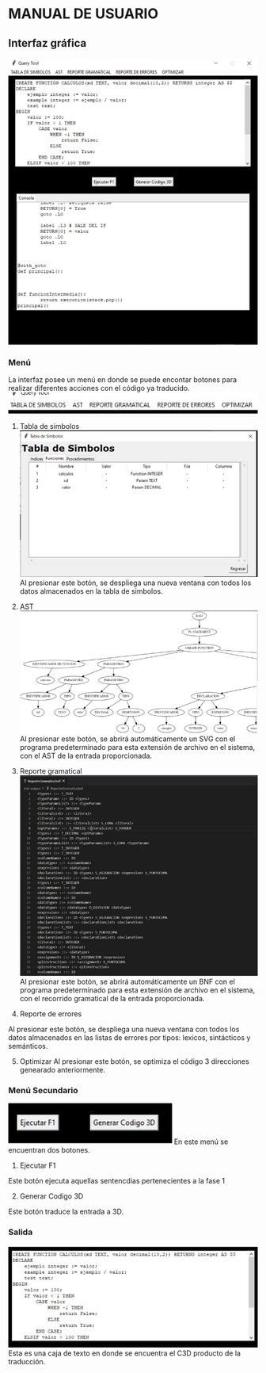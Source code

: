 # MANUAL DE USUARIO
## Interfaz gráfica
![alt text](img/general.jpg)
### Menú
La interfaz posee un menú en donde se puede encontar botones para realizar diferentes acciones con el código ya traducido.
![alt text](img/menu.jpg)

1. Tabla de simbolos
![alt text](img/tabladesimbolos.jpg)
Al presionar este botón, se despliega una nueva ventana con todos los datos almacenados en la tabla de simbolos.

2. AST
![alt text](img/ast.jpg)
Al presionar este botón, se abrirá automáticamente un SVG con el programa predeterminado para esta extensión de archivo en el sistema, con el AST de la entrada proporcionada.

3. Reporte gramatical
![alt text](img/bnf.jpg)
Al presionar este botón, se abrirá automáticamente un BNF con el programa predeterminado para esta extensión de archivo en el sistema, con el recorrido gramatical de la entrada proporcionada.

4. Reporte de errores

Al presionar este botón, se despliega una nueva ventana con todos los datos almacenados en las listas de errores por tipos: lexicos, sintácticos y semánticos.

5. Optimizar
Al presionar este botón, se optimiza el código 3 direcciones genearado anteriormente.

### Menú Secundario
![alt text](img/ejecutary3d.jpg)
En este menú se encuentran dos botones.
1. Ejecutar F1

Este botón ejecuta aquellas sentencdias pertenecientes a la fase 1

2. Generar Codigo 3D

Este botón traduce la entrada a 3D.

### Salida
![alt text](img/salida.jpg)
Esta es una caja de texto en donde se encuentra el C3D producto de la traducción.
